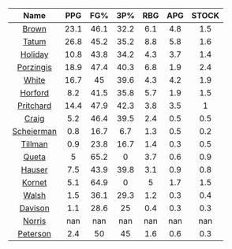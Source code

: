|                                     Name                                     |  PPG  |  FG%  |  3P%  |  RBG  |  APG  |  STOCK  |
|:----------------------------------------------------------------------------:|:-----:|:-----:|:-----:|:-----:|:-----:|:-------:|
|      [Brown](https://www.espn.com/nba/player/_/id/3917376/jaylen-brown)      | 23.1  | 46.1  | 32.2  |  6.1  |  4.8  |   1.5   |
|      [Tatum](https://www.espn.com/nba/player/_/id/4065648/jayson-tatum)      | 26.8  | 45.2  | 35.2  |  8.8  |  5.8  |   1.6   |
|      [Holiday](https://www.espn.com/nba/player/_/id/3995/jrue-holiday)       | 10.8  | 43.8  | 34.2  |  4.3  |  3.7  |   1.4   |
| [Porzingis](https://www.espn.com/nba/player/_/id/3102531/kristaps-porzingis) | 18.9  | 47.4  | 40.3  |  6.8  |  1.9  |   2.4   |
|     [White](https://www.espn.com/nba/player/_/id/3078576/derrick-white)      | 16.7  |  45   | 39.6  |  4.3  |  4.2  |   1.9   |
|       [Horford](https://www.espn.com/nba/player/_/id/3213/al-horford)        |  8.2  | 41.5  | 35.8  |  5.7  |  1.9  |   1.5   |
|  [Pritchard](https://www.espn.com/nba/player/_/id/4066354/payton-pritchard)  | 14.4  | 47.9  | 42.3  |  3.8  |  3.5  |    1    |
|      [Craig](https://www.espn.com/nba/player/_/id/2528693/torrey-craig)      |  5.2  | 46.4  | 39.5  |  2.4  |  0.5  |   0.5   |
| [Scheierman](https://www.espn.com/nba/player/_/id/4593841/baylor-scheierman) |  0.8  | 16.7  |  6.7  |  1.3  |  0.5  |   0.2   |
|    [Tillman](https://www.espn.com/nba/player/_/id/4277964/xavier-tillman)    |  0.9  | 23.8  | 16.7  |  1.4  |  0.3  |   0.5   |
|     [Queta](https://www.espn.com/nba/player/_/id/4397424/neemias-queta)      |   5   | 65.2  |   0   |  3.7  |  0.6  |   0.9   |
|      [Hauser](https://www.espn.com/nba/player/_/id/4065804/sam-hauser)       |  7.5  | 43.9  | 39.8  |  3.1  |  0.9  |   0.8   |
|      [Kornet](https://www.espn.com/nba/player/_/id/3064560/luke-kornet)      |  5.1  | 64.9  |   0   |   5   |  1.7  |   1.5   |
|      [Walsh](https://www.espn.com/nba/player/_/id/4683689/jordan-walsh)      |  1.5  | 36.1  | 29.3  |  1.2  |  0.3  |   0.4   |
|      [Davison](https://www.espn.com/nba/player/_/id/4576085/jd-davison)      |  1.1  | 28.6  |  25   |  0.4  |  0.3  |   0.3   |
|     [Norris](https://www.espn.com/nba/player/_/id/4397104/miles-norris)      |  nan  |  nan  |  nan  |  nan  |  nan  |   nan   |
|    [Peterson](https://www.espn.com/nba/player/_/id/4397689/drew-peterson)    |  2.4  |  50   |  45   |  1.6  |  0.6  |   0.3   |